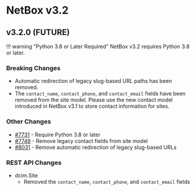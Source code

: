 # NetBox v3.2

## v3.2.0 (FUTURE)

!!! warning "Python 3.8 or Later Required"
    NetBox v3.2 requires Python 3.8 or later.

### Breaking Changes

* Automatic redirection of legacy slug-based URL paths has been removed.
* The `contact_name`, `contact_phone`, and `contact_email` fields have been removed from the site model. Please use the new contact model introduced in NetBox v3.1 to store contact information for sites.

### Other Changes

* [#7731](https://github.com/netbox-community/netbox/issues/7731) - Require Python 3.8 or later
* [#7748](https://github.com/netbox-community/netbox/issues/7748) - Remove legacy contact fields from site model
* [#8031](https://github.com/netbox-community/netbox/issues/8031) - Remove automatic redirection of legacy slug-based URLs

### REST API Changes

* dcim.Site
    * Removed the `contact_name`, `contact_phone`, and `contact_email` fields
